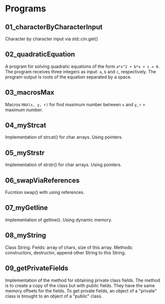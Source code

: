 # Programs

## 01_characterByCharacterInput

Character by character input via std::cin.get()

## 02_quadraticEquation

A program for solving quadratic equations of the form `a*x^2 + b*x + c = 0`. The program receives three integers as input: `a`, `b` and `c`, respectively. The program output is roots of the equation separated by a space.

## 03_macrosMax

Macros `MAX(x, y, r)` for find maximum number between `x` and `y`, `r` = maximum number.

## 04_myStrcat

Implementation of strcat() for char arrays. Using pointers.

## 05_myStrstr

Implementation of strstr() for char arrays. Using pointers.

## 06_swapViaReferences

Fucntion swap() with using references.

## 07_myGetline

Implementation of getline(). Using dynamic memory.

## 08_myString

Class String. Fields: array of chars, size of this array. Methods: constructors, destructor, append other String to this String. 

## 09_getPrivateFields

Implementation of the method for obtaining private class fields. The method is to create a copy of the class but with public fields. They have the same memory offsets for the fields. To get private fields, an object of a "private" class is brought to an object of a "public" class.